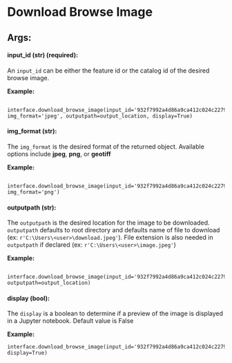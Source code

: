 # Download Browse Image

## Args:


#### input_id (str) (required):

  An `input_id` can be either the feature id or the catalog id of the desired browse image.

   **Example:**
   
     interface.download_browse_image(input_id='932f7992a4d86a9ca412c024c22792ce', img_format='jpeg', outputpath=output_location, display=True)

#### img_format (str):

  The `img_format` is the desired format of the returned object. Available options include **jpeg**, **png**, or **geotiff**

   **Example:**
   
     interface.download_browse_image(input_id='932f7992a4d86a9ca412c024c22792ce', img_format='png')


#### outputpath (str):

  The `outputpath` is the desired location for the image to be downloaded. `outputpath` defaults to root directory and defaults name of file to download (ex: `r'C:\Users\<user>\download.jpeg'`). File extension is also needed in `outputpath` if declared (ex: `r'C:\Users\<user>\image.jpeg'`)

   **Example:**
   
     interface.download_browse_image(input_id='932f7992a4d86a9ca412c024c22792ce', outputpath=output_location)

#### display (bool):

  The `display` is a boolean to determine if a preview of the image is displayed in a Jupyter notebook. Default value is False
  
  **Example:**
  
    interface.download_browse_image(input_id='932f7992a4d86a9ca412c024c22792ce', display=True)